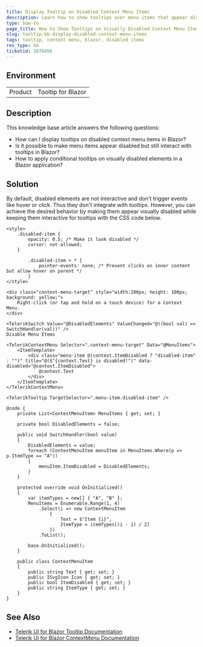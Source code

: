 ```yaml
---
title: Display Tooltip on Disabled Context Menu Items
description: Learn how to show tooltips over menu items that appear disabled in a Blazor application, using CSS for visual effects and conditional rendering.
type: how-to
page_title: How to Show Tooltips on Visually Disabled Context Menu Items with Blazor
slug: tooltip-kb-display-disabled-context-menu-items
tags: tooltip, context menu, blazor, disabled items
res_type: kb
ticketid: 1678456
---
```

## Environment
<table>
	<tbody>
		<tr>
			<td>Product</td>
			<td>Tooltip for Blazor</td>
		</tr>
	</tbody>
</table>

## Description

This knowledge base article answers the following questions:
- How can I display tooltips on disabled context menu items in Blazor?
- Is it possible to make menu items appear disabled but still interact with tooltips in Blazor?
- How to apply conditional tooltips on visually disabled elements in a Blazor application?

## Solution

By default, disabled elements are not interactive and don’t trigger events like hover or click. Thus they don't integrate with tooltips. However, you can achieve the desired behavior by making them appear visually disabled while keeping them interactive for tooltips with the CSS code below.

`````RAZOR
<style>
    .disabled-item {
        opacity: 0.5; /* Make it look disabled */
        cursor: not-allowed;
    }

        .disabled-item > * {
            pointer-events: none; /* Prevent clicks on inner content but allow hover on parent */
        }
</style>

<div class="context-menu-target" style="width:200px; height: 100px; background: yellow;">
    Right-click (or tap and hold on a touch device) for a Context Menu.
</div>

<TelerikSwitch Value="@DisabledElements" ValueChanged="@((bool val) => SwitchHandler(val))" />
Disable Menu Items

<TelerikContextMenu Selector=".context-menu-target" Data="@MenuItems">
    <ItemTemplate>
        <div class="menu-item @(context.ItemDisabled ? "disabled-item" : "")" title="@($"{context.Text} is disabled!")" data-disabled="@context.ItemDisabled">
            @context.Text
        </div>
    </ItemTemplate>
</TelerikContextMenu>

<TelerikTooltip TargetSelector=".menu-item.disabled-item" />

@code {
    private List<ContextMenuItem> MenuItems { get; set; }

    private bool DisabledElements = false;

    public void SwitchHandler(bool value)
    {
        DisabledElements = value;
        foreach (ContextMenuItem menuItem in MenuItems.Where(p => p.ItemType == "A"))
        {
            menuItem.ItemDisabled = DisabledElements;
        }
    }

    protected override void OnInitialized()
    {
        var itemTypes = new[] { "A", "B" };
        MenuItems = Enumerable.Range(1, 4)
            .Select(i => new ContextMenuItem
                {
                    Text = $"Item {i}",
                    ItemType = itemTypes[(i - 1) / 2]
                })
            .ToList();

        base.OnInitialized();
    }

    public class ContextMenuItem
    {
        public string Text { get; set; }
        public ISvgIcon Icon { get; set; }
        public bool ItemDisabled { get; set; }
        public string ItemType { get; set; }
    }
}
`````

## See Also

- [Telerik UI for Blazor Tooltip Documentation](slug:tooltip-overview)
- [Telerik UI for Blazor ContextMenu Documentation](slug:contextmenu-overview)
